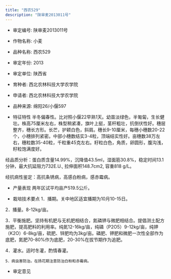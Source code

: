 ```yaml
---
title: "西农529"
description: "陕审麦2013011号"
---
```

* 审定编号:  陕审麦2013011号

*  作物名称:  小麦

*  品种名称:  西农529

*  审定年份:  2013

*  审定单位:  陕西省

* 育种者:  西北农林科技大学农学院

*  申请者:  西北农林科技大学农学院

*  品种来源:  绵阳26/小偃597

*  特征特性
半冬偏春性。比对照小偃22早熟1天。幼苗淡绿色，半匍匐，生长健壮。株高75厘米左右，株型稍紧凑，旗叶上挺，茎秆粗壮，抗倒伏性好。穗层整齐，穗长方形。长芒，护颖白色，斜肩。穗长9-10厘米，每穗小穗数20-22个，小穗排列紧密。中部小穗数结实3-4粒，顶端结实性好。亩穗数38万左右，穗粒数35-40粒，千粒重45克左右。籽粒白色，角质，卵圆形，腹沟浅，籽粒饱满度好。
经品质分析：蛋白质含量14.99%，沉降值43.5ml，湿面筋30.8%，稳定时间13.1分钟，最大抗延阻力732E.U., 拉伸面积148.7cm2, 容重818 g/L。
经抗病性鉴定：高抗条锈病，高感白粉病，感赤霉病。


*  产量表现
两年区试平均亩产519.5公斤。

*  栽培技术要点
1．播期。关中地区适宜播期为10月10-15日。
2．播量。8-12kg/亩。
3．平衡施肥。坚持有机肥与无机肥相结合，氮磷钾与微肥相结合。提倡测土配方施肥，提高肥料的利用率。纯氮12-16kg/亩，纯磷（P2O5）9-12kg/亩，纯钾（K2O）6-8kg/亩，硫肥、锌肥均为3kg/亩。磷肥、钾肥和微肥一次性全部作为底肥，氮肥70-80%作为底肥，20-30%在拔节期作为追肥。
4．灌水。适时冬灌，酌情春灌。
    5．病虫害防治。在扬花期注意防治白粉和赤霉病。


*  审定意见

